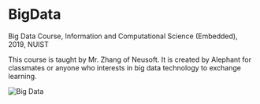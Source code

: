 # BigData
 Big Data Course, Information and Computational Science (Embedded), 2019, NUIST
 
This course is taught by Mr. Zhang of Neusoft. It is created by Alephant for classmates or anyone who interests in big data technology to exchange learning.

![Big Data](https://i.loli.net/2021/11/27/vVKugqX5CpPhkdH.png)
